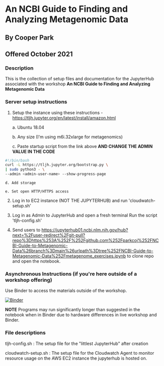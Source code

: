 # An NCBI Guide to Finding and Analyzing Metagenomic Data

## By Cooper Park

## Offered October 2021

### Description
This is the collection of setup files and documentation for the JupyterHub associated with the workshop **An NCBI Guide to Finding and Analyzing Metagenomic Data**

### Server setup instructions

1) Setup the instance using these instructions - https://tljh.jupyter.org/en/latest/install/amazon.html
	
	a. Ubuntu 18.04
	
	b. Any size (I'm using m6i.32xlarge for metagenomics)
	
	c. Paste startup script from the link above **AND CHANGE THE ADMIN VALUE IN THE CODE**
	
```bash
#!/bin/bash
curl -L https://tljh.jupyter.org/bootstrap.py \
| sudo python3 - \
--admin <admin-user-name> --show-progress-page
```
	d. Add storage

	e. Set open HTTP/HTTPS access

2) Log in to EC2 instance (NOT THE JUPYTERHUB) and run 'cloudwatch-setup.sh'

3) Log in as Admin to JupyterHub and open a fresh terminal
	Run the script 'tljh-config.sh'

4) Send users to https://jupyterhub01.ncbi.nlm.nih.gov/hub?next=%2Fuser-redirect%2Fgit-pull?repo%3Dhttps%253A%252F%252Fgithub.com%252Fparkcoj%252FNCBI-Guide-to-Metagenomic-Data%26branch%3Dmain%26urlpath%3Dtree%252FNCBI-Guide-to-Metagenomic-Data%252Fmetagenome_exercises.ipynb to clone repo and open the notebook.


### Asynchronous Instructions (if you're here outside of a workshop offering)

Use Binder to access the materials outside of the workshop. 

[![Binder](https://mybinder.org/badge_logo.svg)](https://mybinder.org/v2/gh/parkcoj/NCBI-Guide-to-Metagenomic-Data/main?labpath=metagenome_exercises.ipynb)

**NOTE** Programs may run significantly longer than suggested in the notebook when in Binder due to hardware differences in live workshop and Binder.


### File descriptions

tljh-config.sh : The setup file for the "littlest JupyterHub" after creation

cloudwatch-setup.sh : The setup file for the Cloudwatch Agent to monitor resource usage on the AWS EC2 instance the jupyterhub is hosted on.

